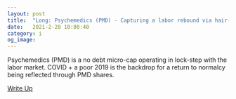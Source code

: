 ```yaml
---
layout: post
title:  "Long: Psychemedics (PMD) - Capturing a labor rebound via hair-based drug testing."
date:   2021-2-20 10:00:40
category: i
og_image:
---
```


Psychemedics (PMD) is a no debt micro-cap operating in lock-step with the labor market. COVID + a poor 2019 is the backdrop for a return to normalcy being reflected through PMD shares.

<a href="https://csahil.github.io/assets/PMD.pdf">Write Up</a>
